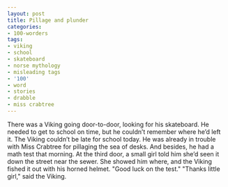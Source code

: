 ```yaml
---
layout: post
title: Pillage and plunder
categories:
- 100-worders
tags:
- viking
- school
- skateboard
- norse mythology
- misleading tags
- '100'
- word
- stories
- drabble
- miss crabtree
---
```

There was a Viking going door-to-door, looking for his skateboard. He needed to get to school on time, but he couldn’t remember where he’d left it.
The Viking couldn’t be late for school today. He was already in trouble with Miss Crabtree for pillaging the sea of desks. And besides, he had a math test that morning.
At the third door, a small girl told him she’d seen it down the street near the sewer. She showed him where, and the Viking fished it out with his horned helmet.
"Good luck on the test."
"Thanks little girl," said the Viking. 

